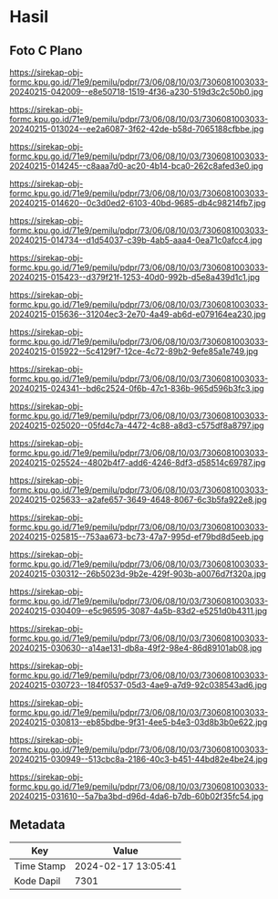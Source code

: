 # Hasil

## Foto C Plano

https://sirekap-obj-formc.kpu.go.id/71e9/pemilu/pdpr/73/06/08/10/03/7306081003033-20240215-042009--e8e50718-1519-4f36-a230-519d3c2c50b0.jpg

https://sirekap-obj-formc.kpu.go.id/71e9/pemilu/pdpr/73/06/08/10/03/7306081003033-20240215-013024--ee2a6087-3f62-42de-b58d-7065188cfbbe.jpg

https://sirekap-obj-formc.kpu.go.id/71e9/pemilu/pdpr/73/06/08/10/03/7306081003033-20240215-014245--c8aaa7d0-ac20-4b14-bca0-262c8afed3e0.jpg

https://sirekap-obj-formc.kpu.go.id/71e9/pemilu/pdpr/73/06/08/10/03/7306081003033-20240215-014620--0c3d0ed2-6103-40bd-9685-db4c98214fb7.jpg

https://sirekap-obj-formc.kpu.go.id/71e9/pemilu/pdpr/73/06/08/10/03/7306081003033-20240215-014734--d1d54037-c39b-4ab5-aaa4-0ea71c0afcc4.jpg

https://sirekap-obj-formc.kpu.go.id/71e9/pemilu/pdpr/73/06/08/10/03/7306081003033-20240215-015423--d379f21f-1253-40d0-992b-d5e8a439d1c1.jpg

https://sirekap-obj-formc.kpu.go.id/71e9/pemilu/pdpr/73/06/08/10/03/7306081003033-20240215-015636--31204ec3-2e70-4a49-ab6d-e079164ea230.jpg

https://sirekap-obj-formc.kpu.go.id/71e9/pemilu/pdpr/73/06/08/10/03/7306081003033-20240215-015922--5c4129f7-12ce-4c72-89b2-9efe85a1e749.jpg

https://sirekap-obj-formc.kpu.go.id/71e9/pemilu/pdpr/73/06/08/10/03/7306081003033-20240215-024341--bd6c2524-0f6b-47c1-836b-965d596b3fc3.jpg

https://sirekap-obj-formc.kpu.go.id/71e9/pemilu/pdpr/73/06/08/10/03/7306081003033-20240215-025020--05fd4c7a-4472-4c88-a8d3-c575df8a8797.jpg

https://sirekap-obj-formc.kpu.go.id/71e9/pemilu/pdpr/73/06/08/10/03/7306081003033-20240215-025524--4802b4f7-add6-4246-8df3-d58514c69787.jpg

https://sirekap-obj-formc.kpu.go.id/71e9/pemilu/pdpr/73/06/08/10/03/7306081003033-20240215-025633--a2afe657-3649-4648-8067-6c3b5fa922e8.jpg

https://sirekap-obj-formc.kpu.go.id/71e9/pemilu/pdpr/73/06/08/10/03/7306081003033-20240215-025815--753aa673-bc73-47a7-995d-ef79bd8d5eeb.jpg

https://sirekap-obj-formc.kpu.go.id/71e9/pemilu/pdpr/73/06/08/10/03/7306081003033-20240215-030312--26b5023d-9b2e-429f-903b-a0076d7f320a.jpg

https://sirekap-obj-formc.kpu.go.id/71e9/pemilu/pdpr/73/06/08/10/03/7306081003033-20240215-030409--e5c96595-3087-4a5b-83d2-e5251d0b4311.jpg

https://sirekap-obj-formc.kpu.go.id/71e9/pemilu/pdpr/73/06/08/10/03/7306081003033-20240215-030630--a14ae131-db8a-49f2-98e4-86d89101ab08.jpg

https://sirekap-obj-formc.kpu.go.id/71e9/pemilu/pdpr/73/06/08/10/03/7306081003033-20240215-030723--184f0537-05d3-4ae9-a7d9-92c038543ad6.jpg

https://sirekap-obj-formc.kpu.go.id/71e9/pemilu/pdpr/73/06/08/10/03/7306081003033-20240215-030813--eb85bdbe-9f31-4ee5-b4e3-03d8b3b0e622.jpg

https://sirekap-obj-formc.kpu.go.id/71e9/pemilu/pdpr/73/06/08/10/03/7306081003033-20240215-030949--513cbc8a-2186-40c3-b451-44bd82e4be24.jpg

https://sirekap-obj-formc.kpu.go.id/71e9/pemilu/pdpr/73/06/08/10/03/7306081003033-20240215-031610--5a7ba3bd-d96d-4da6-b7db-60b02f35fc54.jpg


## Metadata

| Key        | Value               |
| ---------- | ------------------- |
| Time Stamp | 2024-02-17 13:05:41 |
| Kode Dapil | 7301                |



